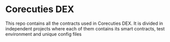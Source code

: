 # Corecuties DEX
This repo contains all the contracts used in Corecuties DEX. It is divided in independent projects where each of them contains its smart contracts, test environment and unique config files
